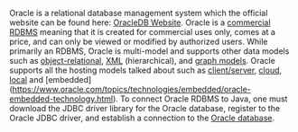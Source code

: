 Oracle is a relational database management system which the official website can be found here: [OracleDB Website](https://www.oracle.com/database/). Oracle is a [commercial RDBMS](https://www.navisite.com/blog/open-source-vs-commercial-database-systems/) meaning that it is created for commercial uses only, comes at a price, and can only be viewed or modified by authorized users. While primarily an RDBMS, Oracle is multi-model and supports other data models such as [object-relational](https://docs.oracle.com/en/database/oracle/oracle-database/19/adobj/key-features-object-relational-model.html), [XML](https://www.oracle.com/a/tech/docs/technical-resources/technicalreport-xdb19c-21c-autonomous.pdf) (hierarchical), and [graph models](https://www.oracle.com/database/graph/). Oracle supports all the hosting models talked about such as [client/server](https://docs.oracle.com/cd/A57673_01/DOC/server/doc/SCN73/ch20.htm), [cloud](https://www.oracle.com/assets/ocloud-hosting-delivery-policies-3089853.pdf), [local](https://docs.oracle.com/cd/E24902_01/doc.91/e18843/inst_local_db.htm#EOIWD118) and [embedded] (https://www.oracle.com/topics/technologies/embedded/oracle-embedded-technology.html). To connect Oracle RDBMS to Java, one must download the JDBC driver library for the Oracle database, register to the Oracle JDBC driver, and establish a connection to the [Oracle database](https://www.codejava.net/java-se/jdbc/connect-to-oracle-database-via-jdbc).

